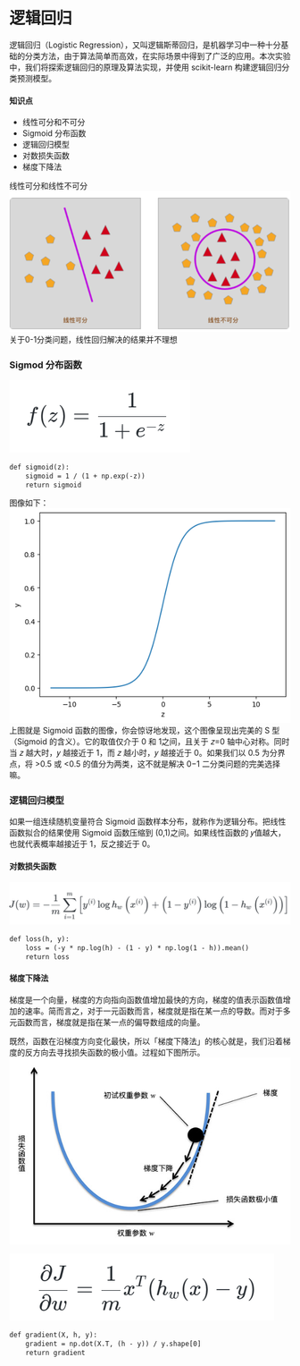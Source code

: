 # 逻辑回归

逻辑回归（Logistic Regression），又叫逻辑斯蒂回归，是机器学习中一种十分基础的分类方法，由于算法简单而高效，在实际场景中得到了广泛的应用。本次实验中，我们将探索逻辑回归的原理及算法实现，并使用 scikit-learn 构建逻辑回归分类预测模型。
#### 知识点

-   线性可分和不可分
-   Sigmoid 分布函数
-   逻辑回归模型
-   对数损失函数
-   梯度下降法


线性可分和线性不可分
![输入图片说明](/imgs/2024-04-29/D2mhQ0UiafgCuBRJ.png)
关于0-1分类问题，线性回归解决的结果并不理想
### Sigmod 分布函数
![输入图片说明](/imgs/2024-04-29/WtcHb7rYG2RjqnvB.png)
```
def sigmoid(z): 
	sigmoid = 1 / (1 + np.exp(-z)) 
	return sigmoid
```
图像如下：
![输入图片说明](/imgs/2024-04-29/UZJISGkd2jWNzPJ7.png)
上图就是 Sigmoid 函数的图像，你会惊讶地发现，这个图像呈现出完美的 S 型（Sigmoid 的含义）。它的取值仅介于 0 和 1之间，且关于 𝑧=0 轴中心对称。同时当 𝑧 越大时，𝑦 越接近于 1，而 𝑧 越小时，𝑦 越接近于 0。如果我们以 0.5 为分界点，将 >0.5 或 <0.5 的值分为两类，这不就是解决 0−1 二分类问题的完美选择嘛。
### 逻辑回归模型
如果一组连续随机变量符合 Sigmoid 函数样本分布，就称作为逻辑分布。把线性函数拟合的结果使用 Sigmoid 函数压缩到 (0,1)之间。如果线性函数的 𝑦值越大，也就代表概率越接近于 1，反之接近于 0。
#### 对数损失函数
![输入图片说明](/imgs/2024-04-29/yms9QSUZc3XhbYcn.png)
```
def loss(h, y): 
	loss = (-y * np.log(h) - (1 - y) * np.log(1 - h)).mean() 
	return loss
```
#### 梯度下降法
梯度是一个向量，梯度的方向指向函数值增加最快的方向，梯度的值表示函数值增加的速率。简而言之，对于一元函数而言，梯度就是指在某一点的导数。而对于多元函数而言，梯度就是指在某一点的偏导数组成的向量。

既然，函数在沿梯度方向变化最快，所以「梯度下降法」的核心就是，我们沿着梯度的反方向去寻找损失函数的极小值。过程如下图所示。
![输入图片说明](/imgs/2024-04-29/D2q6G3KHTq5WuhVF.png)

![输入图片说明](/imgs/2024-04-29/AQ1mRoaFy30DGmlf.png)
```
def gradient(X, h, y): 
	gradient = np.dot(X.T, (h - y)) / y.shape[0] 
	return gradient
```
<!--stackedit_data:
eyJoaXN0b3J5IjpbLTE2MjY3OTAwNjIsLTE1NDk3ODY5MiwtMT
U3NDQ1MzgxMyw0NDA5MDU2MTldfQ==
-->